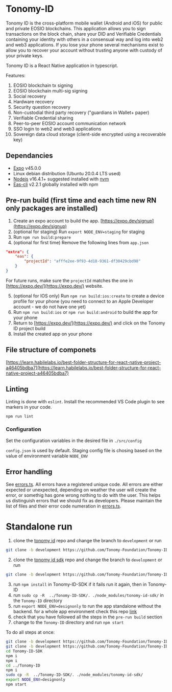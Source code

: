 # Tonomy-ID

Tonomy ID is the cross-platform mobile wallet (Android and iOS) for public and private EOSIO blockchains. This application allows you to sign transactions on the block chain, share your DID and Verifiable Credentials containing your identity with others in a consensual way and log into web2 and web3 applications. If you lose your phone several mechanisms exist to allow you to recover your account without trusting anyone with custody of your private keys.

Tonomy ID is a React Native application in typescript.

Features:

1. EOSIO blockchain tx signing
2. EOSIO blockchain multi-sig signing
3. Social recovery
4. Hardware recovery
5. Security question recovery
6. Non-custodial third party recovery ("guardians in Wallet+ paper)
7. Verifiable Credential sharing
8. Peer-to-peer EOSIO account communication network
9. SSO login to web2 and web3 applications
10. Sovereign data cloud storage (client-side encrypted using a recoverable key)

## Dependancies

- [Expo](https://expo.dev)  v45.0.0
- Linux debian distribution (Ubuntu 20.0.4 LTS used)
- [Nodejs](https://nodejs.org) v16.4.1+ suggested installed with [nvm](https://github.com/nvm-sh/nvm)
- [Eas-cli](https://docs.expo.dev/workflow/expo-cli/) v2.2.1 globally installed with npm

## Pre-run build (first time and each time new RN only packages are installed)

1. Create an expo account to build the app. [https://expo.dev/signup](https://expo.dev/signup)
2. (optional for staging) Run `export NODE_ENV=staging` for staging
3. Run `npm run build:prepare`
4. (optional for first time) Remove the following lines from `app.json`

```json
"extra": {
    "eas": {
        "projectId": "afffe2ee-9f93-4d18-9361-df30429cbd98"
    }
}
```

For future runs, make sure the `projectId` matches the one in [https://expo.dev/](https://expo.dev/) website.

5. (optional for IOS only) Run `npm run build:ios:create` to create a device profile for your phone (you need to connect to an Apple Developer account - we do not have one yet)
6. Run `npm run build:ios` or `npm run build:android` to build the app for your phone
7. Return to [https://expo.dev/](https://expo.dev/) and click on the Tonomy ID project build
8. Install the created app on your phone

## File structure of componets

[https://learn.habilelabs.io/best-folder-structure-for-react-native-project-a46405bdba7](https://learn.habilelabs.io/best-folder-structure-for-react-native-project-a46405bdba7)

## Linting

Linting is done with `eslint`. Install the recommended VS Code plugin to see markers in your code.

```bash
npm run lint
```

### Configuration

Set the configuration variables in the desired file in `./src/config`

`config.json` is used by default. Staging config file is chosing based on the value of environment variable `NODE_ENV`

## Error handling

See [errors.ts](./src/utils/errors.ts). All errors have a registered unique code. All errors are either expected or unexpected, depending on weather the user will create the error, or somethig has gone wrong nothing to do with the user. This helps us distinguish errors that we should fix as developers. Please maintain the list of files and their error code numeration in [errors.ts](./src/utils/errors.ts).

# Standalone run

1. clone the [tonomy id](https://github.com/Tonomy-Foundation/Tonomy-ID.git) repo and change the branch to `development` or run 
```bash
git clone -b development https://github.com/Tonomy-Foundation/Tonomy-ID.git
```
2. clone the [tonomy id sdk](https://github.com/Tonomy-Foundation/Tonomy-ID-SDK.git) repo and change the branch to `development` or run 

```bash
git clone -b development https://github.com/Tonomy-Foundation/Tonomy-ID-SDK.git
```

3. run `npm install` in Tonomy-ID-SDK if it fails run it again, then in Tonomy-ID
4. run `sudo cp -R  ../Tonomy-ID-SDK/. ./node_modules/tonomy-id-sdk/` in the `Tonomy-ID` directory
5. run `export NODE_ENV=designonly` to run the app standalone without the backend. for a whole app environment check this repo [link](https://github.com/Tonomy-Foundation/Tonomy-ID-Integration.git)
5. check that you have followed all the steps in the `pre-run build` section
6. change to the `Tonomy-ID` directory and run `npm start`

To do all steps at once:
```bash
git clone -b development https://github.com/Tonomy-Foundation/Tonomy-ID.git
git clone -b development https://github.com/Tonomy-Foundation/Tonomy-ID-SDK.git
cd Tonomy-ID-SDK
npm i
npm i
cd ../Tonomy-ID
npm i
sudo cp -R  ../Tonomy-ID-SDK/. ./node_modules/tonomy-id-sdk/
export NODE_ENV=designonly
npm start
```